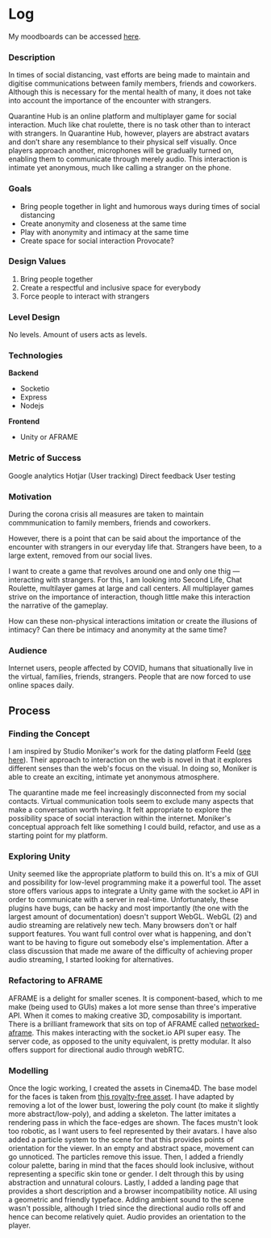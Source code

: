 
# Log

My moodboards can be accessed [here](https://www.sketch.com/s/7355a5e3-0e16-4dbc-86ee-561aff6f72e4).

### Description

In times of social distancing, vast efforts are being made to maintain and digitise communications between family members, friends and coworkers. Although this is necessary for the mental health of many, it does not take into account the importance of the encounter with strangers. 

Quarantine Hub is an online platform and multiplayer game for social interaction. Much like chat roulette, there is no task other than to interact with strangers. In Quarantine Hub, however, players are abstract avatars and don’t share any resemblance to their physical self visually. Once players approach another, microphones will be gradually turned on, enabling them to communicate through merely audio. This interaction is intimate yet anonymous, much like calling a stranger on the phone.

### Goals

- Bring people together in light and humorous ways during times of social distancing
- Create anonymity and closeness at the same time
- Play with anonymity and intimacy at the same time
- Create space for social interaction
Provocate?

### Design Values

1. Bring people together
2. Create a respectful and inclusive space for everybody
3. Force people to interact with strangers

### Level Design

No levels. Amount of users acts as levels.

### Technologies

**Backend**
- Socketio
- Express
- Nodejs

**Frontend** 
- Unity or AFRAME

### Metric of Success

Google analytics
Hotjar (User tracking)
Direct feedback
User testing

### Motivation 

During the corona crisis all measures are taken to maintain commmunication to family members, friends and coworkers.

However, there is a point that can be said about the importance of the encounter with strangers in our everyday life that. Strangers have been, to a large extent, removed  from our social lives. 

I want to create a game that revolves around one and only one thig — interacting with strangers. For this, I am looking into Second Life, Chat Roulette, multilayer games at large and call centers. All multiplayer games strive on the importance of interaction, though little make this interaction the narrative of the gameplay.

How can these non-physical interactions imitation or create the illusions of intimacy? Can there be intimacy and anonymity at the same time?

### Audience 

Internet users, people affected by COVID, humans that situationally live in the virtual, families, friends, strangers. People that are now forced to use online spaces daily.

## Process

### Finding the Concept

I am inspired by Studio Moniker's work for the dating platform Feeld ([see here](https://studiomoniker.com/projects/for-play)). Their approach to interaction on the web is novel in that it explores different senses than the web's focus on the visual. In doing so, Moniker is able to create an exciting, intimate yet anonymous atmosphere. 

The quarantine made me feel increasingly disconnected from my social contacts. Virtual communication tools seem to exclude many aspects that make a conversation worth having. It felt appropriate to explore the possibility space of social interaction within the internet. Moniker's conceptual approach felt like something I could build, refactor, and use as a starting point for my platform. 

### Exploring Unity

Unity seemed like the appropriate platform to build this on. It's a mix of GUI and possibility for low-level programming make it a powerful tool. The asset store offers various apps to integrate a Unity game with the socket.io API in order to communicate with a server in real-time. Unfortunately, these plugins have bugs, can be hacky and most importantly (the one with the largest amount of documentation) doesn't support WebGL. WebGL (2) and audio streaming are relatively new tech. Many browsers don't or half support features. You want full control over what is happening, and don't want to be having to figure out somebody else's implementation. After a class discussion that made me aware of the difficulty of achieving proper audio streaming, I started looking for alternatives. 

### Refactoring to AFRAME

AFRAME is a delight for smaller scenes. It is component-based, which to me make (being used to GUIs) makes a lot more sense than three's imperative API. When it comes to making creative 3D, composability is important. There is a brilliant framework that sits on top of AFRAME called [networked-aframe](https://github.com/networked-aframe). This makes interacting with the socket.io API super easy. The server code, as opposed to the unity equivalent, is pretty modular. It also offers support for directional audio through webRTC.

### Modelling

Once the logic working, I created the assets in Cinema4D. The base model for the faces is taken from [this royalty-free asset](https://www.turbosquid.com/3d-models/faces-mesh-obj-free/830879). I have adapted by removing a lot of the lower bust, lowering the poly count (to make it slightly more abstract/low-poly), and adding a skeleton. The latter imitates a rendering pass in which the face-edges are shown. The faces mustn't look too robotic, as I want users to feel represented by their avatars. I have also added a particle system to the scene for that this provides points of orientation for the viewer. In an empty and abstract space, movement can go unnoticed. The particles remove this issue. Then, I added a friendly colour palette, baring in mind that the faces should look inclusive, without representing a specific skin tone or gender. I delt through this by using abstraction and unnatural colours. Lastly, I added a landing page that provides a short description and a browser incompatibility notice. All using a geometric and friendly typeface. Adding ambient sound to the scene wasn't possible, although I tried since the directional audio rolls off and hence can become relatively quiet. Audio provides an orientation to the player.

